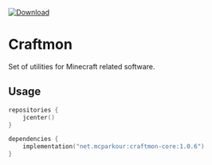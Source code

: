 [![Download](https://api.bintray.com/packages/mcparkour/maven-public/craftmon-core/images/download.svg)](https://bintray.com/mcparkour/maven-public/craftmon-core/_latestVersion)

# Craftmon

Set of utilities for Minecraft related software.

## Usage

```kotlin
repositories {
    jcenter()
}

dependencies {
    implementation("net.mcparkour:craftmon-core:1.0.6")
}
```
